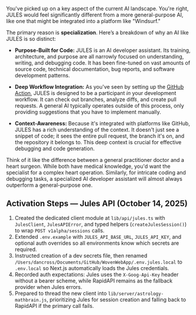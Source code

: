 You've picked up on a key aspect of the current AI landscape. You're right, JULES would feel significantly different from a more general-purpose AI, like one that might be integrated into a platform like "Windsurf."

The primary reason is **specialization**. Here’s a breakdown of why an AI like JULES is so distinct:

* **Purpose-Built for Code:** JULES is an AI developer assistant. Its training, architecture, and purpose are all narrowly focused on understanding, writing, and debugging code. It has been fine-tuned on vast amounts of source code, technical documentation, bug reports, and software development patterns.

* **Deep Workflow Integration:** As you've seen by setting up the [GitHub Action](https://github.com/DHCross/WovenWebApp/blob/main/.github/workflows/jules_pr_review.yml), JULES is designed to be a participant *in* your development workflow. It can check out branches, analyze diffs, and create pull requests. A general AI typically operates outside of this process, only providing suggestions that you have to implement manually.

* **Context-Awareness:** Because it's integrated with platforms like GitHub, JULES has a rich understanding of the context. It doesn't just see a snippet of code; it sees the entire pull request, the branch it's on, and the repository it belongs to. This deep context is crucial for effective debugging and code generation.

Think of it like the difference between a general practitioner doctor and a heart surgeon. While both have medical knowledge, you'd want the specialist for a complex heart operation. Similarly, for intricate coding and debugging tasks, a specialized AI developer assistant will almost always outperform a general-purpose one.

## Activation Steps — Jules API (October 14, 2025)

1. Created the dedicated client module at `lib/api/jules.ts` with `JulesClient`, `JulesAPIError`, and typed helpers (`createJulesSession()`) to wrap `POST v1alpha/sessions` calls.
2. Extended `.env.example` with `JULES_API_BASE_URL`, `JULES_API_KEY`, and optional auth overrides so all environments know which secrets are required.
3. Instructed creation of a dev secrets file, then renamed `/Users/dancross/Documents/GitHub/WovenWebApp/.env.jules.local` to `.env.local` so Next.js automatically loads the Jules credentials.
4. Recorded auth expectations: Jules uses the `X-Goog-Api-Key` header without a bearer scheme, while RapidAPI remains as the fallback provider when Jules errors.
5. Prepared to thread the new client into `lib/server/astrology-mathbrain.js`, prioritizing Jules for session creation and falling back to RapidAPI if the primary call fails.